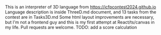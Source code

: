 This is an interpreter of 3D language from https://icfpcontest2024.github.io
Language description is inside ThreeD.md document, and 13 tasks from the contest are in Tasks3D.md
Some html layout improvements are necessary, but I'm not a frontend guy and this is my first attempt at React/ts/canvas in my life.
Pull requests are welcome.
TODO: add a score calculation
